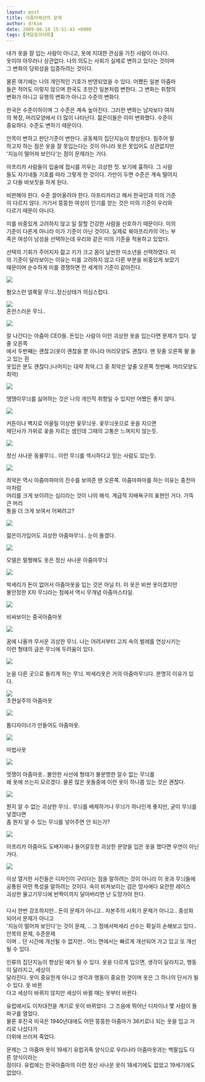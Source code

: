 ```yaml
---
layout: post
title: 아줌마패션의 문제
author: drkim
date: 2009-06-10 15:51:43 +0900
tags: [깨달음의대화]
---
```

내가 옷을 잘 입는 사람이 아니고, 옷에 지대한 관심을 가진 사람이 아니다.  
옷이야 아무러나 상관없다. 나의 의도는 사회가 실제로 변하고 있다는 것이며   
그 변화의 당위성을 입증하려는 것이다. 

물론 여기에는 나의 개인적인 기호가 반영되었을 수 있다. 어쨌든 일본 아줌마  
들은 적어도 이렇지 않으며 한국도 조만간 일본처럼 변한다. 그 변화는 취향의   
변화가 아니고 유행의 변화가 아니고 수준의 변화다.

한국은 수준이하이며 그 수준은 계속 높아진다. 그러한 변화는 남자보다 여자  
의 복장, 머리모양에서 더 많이 나타난다. 젊은이들은 이미 변화했다. 수준이  
중요하다. 수준도 변하기 때문이다.

안목이 변하고 판단기준이 변한다. 공동체의 집단지능이 향상된다. 힘주어 말  
하고자 하는 점은 옷을 잘 못입는다는 것이 아니라 옷은 못입어도 상관없지만  
'지능이 떨어져 보인다'는 점이 문제라는 거다. 

아프리카 사람들이 입술에 접시를 끼우는 괴상한 짓. 보기에 흉하다. 그 사람  
들도 자기네들 기호를 따라 그렇게 한 것이다. 가만이 두면 수준은 계속 떨어지  
고 다들 바보짓을 하게 된다. 

비판해야 한다. 수준 끌어올려야 한다. 아프리카라고 해서 한국인과 미의 기준  
이 다르지 않다. 거기서 뚱뚱한 여성이 인기를 얻는 것은 미의 기준이 우리와   
다르기 때문이 아니다. 

미를 비중있게 고려하지 않고 일 잘할 건강한 사람을 선호하기 때문이다. 미의  
기준이 다른게 아니라 미가 기준이 아닌 것이다. 실제로 북아프리카의 어느 부  
족은 여성이 남성을 선택하는데 우리와 같은 미의 기준을 적용하고 있었다. 

선택의 기회가 주어지자 젊고 키가 크고 몸이 날씬한 미소년을 선택하였다. 미  
의 기준이 달라보이는 이유는 미를 고려하지 않고 다른 부분을 비중있게 보았기  
때문이며 순수하게 미를 경쟁하면 전 세계의 기준이 같아진다.  
  
![](/files/attach/images/198/846/033/2.JPG)  
  
혐오스런 얼룩말 무늬..정신상태가 의심스럽다.  
  
![](/files/attach/images/198/846/033/2sd.JPG)  
혼란스러운 무늬..  
  
![](/files/attach/images/198/846/033/21.JPG)  
  
잘 나간다는 아줌마 CEO들. 돈있는 사람이 이런 괴상한 옷을 입는다면 문제가 있다. 앞줄 오른쪽  
에서 두번째는 괜찮고(옷이 괜찮을 뿐 아니라 머리모양도 괜찮다. 맨 뒷줄 오른쪽 팔 들고 있는 흰  
옷입은 분도 괜찮다.)나머지는 대략 최악.(그 중 최악은 앞줄 오른쪽 첫번째. 머리모양도 최악)  
  
![](/files/attach/images/198/846/033/23w.JPG)  
  
땡땡이무늬를 싫어하는 것은 나의 개인적 취향일 수 있지만 어쨌든 좋지 않다.  
  
![](/files/attach/images/198/846/033/23wa.JPG)  
  
커튼이나 벽지로 어울릴 이상한 꽃무늬옷. 꽃무늬옷으로 옷을 지으면  
재단사가 가위로 꽃을 자르는 셈인데 그때의 고통은 느껴지지 않는듯.  
  
![](/files/attach/images/198/846/033/200612251915591110_1.jpg)  
  
정신 사나운 동물무늬.. 이런 무늬를 섹시하다고 믿는 사람도 있는듯.  
  
![](/files/attach/images/198/846/033/1235370914302_1.jpg)  
  
최악은 역시 아줌마파마의 진수를 보여준 맨 오른쪽. 아줌마파마를 하는 이유는 중전마마처럼  
머리를 크게 보이려는 심리라는 것이 나의 해석. 계급적 지배욕구의 표현인 거다. 가뜩 큰 머리  
통을 더 크게 보여서 어쩌려고?  
  
![](/files/attach/images/198/846/033/a0114604_49a78e0e8b04b.jpg)  
  
젊은이가입어도 괴상한 아줌마무늬.. 눈이 돌겠다.  
  
![](/files/attach/images/198/846/033/D1291-16.jpg)  
  
모델은 멀쩡해도 옷은 정신 사나운 아줌마무늬  
  
![](/files/attach/images/198/846/033/NISI20090607_0001165651_web.jpg)  
  
박세리가 돈이 없어서 아줌마옷을 입는 것은 아닐 터. 이 옷은 비싼 옷이겠지만  
불안정한 X자 무늬라는 점에서 역시 무개념 아줌마스타일.  
  
![](/files/attach/images/198/846/033/NISI20090608_0001169600_web.jpg)  
  
비싸보이는 중국아줌마옷  
  
![](/files/attach/images/198/846/033/PYH2009030510280034000_P2.jpg)  
  
꿈에 나올까 무서운 괴상한 무늬. 나는 어려서부터 고치 속의 벌레를 연상시키는   
이런 형태의 굽은 무늬에 두려움이 있다.  
  
![](/files/attach/images/198/846/033/kp1_071019033200.jpg)  
  
눈을 다른 곳으로 돌리게 하는 무늬. 박세리옷은 거의 아줌마무늬다. 분명히 이유가 있다.  
  
![](/files/attach/images/198/846/033/sw2.JPG)  
초현실주의 아줌마옷  
  
![](/files/attach/images/198/846/033/wed.JPG)  
  
톱디자이너가 만들어도 아줌마옷.  
  
![](/files/attach/images/198/846/033/dv3.jpg)  
  
마법사옷  
  
![](/files/attach/images/198/846/033/dyoo60.jpg)  
  
멋쟁이 아줌마옷.. 불안한 사선에 형태가 불분명한 알수 없는 무늬를   
왜 옷에 쓰는지 모르겠다. 물론 많은 옷들중에 이런 옷이 하나쯤 있는 것은 괜찮다.  
  
![](/files/attach/images/198/846/033/ed.JPG)  
  
뭔지 알 수 없는 괴상한 무늬.. 무늬를 배제하거나 무늬가 하나인게 좋지만, 굳이 무늬를 넣겠다면  
좀 뭔지 알 수 있는 무늬를 넣어주면 안 되는가?  
  
![](/files/attach/images/198/846/033/eds.jpg)  
  
아프리카 아줌마도 도배지에나 들어갈듯한 괴상한 문양을 입은 옷을 했다면 우연이 아닌 거다.  
  
![](/files/attach/images/198/846/033/ws.JPG)  
  
  
이상 열거한 사진들은 디자인이 구리다는 점을 말하려는 것이 아니라 이 옷과 무늬들에  
공통된 어떤 특성을 말하려는 것이다. 속이 비쳐보이는 검은 망사에다 요란한 레이스   
괴상한 물고기무늬에 반짝이까지 달아버리면 난 도망가야 한다.  
  
###  
  
다시 한번 강조하지만.. 돈이 문제가 아니고.. 자본주의 사회가 문제가 아니고.. 중성화 되어서 문제가 아니고  
'지능이 떨어져 보인다'는 것이 문제, .. 그 점에서박세리 선수는 확실히 손해보고 있다.. 안목의 문제, 수준문제  
이며 .. 단 시간에 개선될 수 없지만.. 어느 면에서는 빠르게 개선되어 가고 있고 또 개선될 수 있다.  
  
인류의 집단지능이 향상된 예가 될 수 있다. 옷을 다르게 입으면, 생각이 달라지고, 행동이 달라지고, 세상이   
달라진다. 옷이 중요한게 아니고 생각과 행동이 중요한 것이며 옷은 그 하나의 단서가 될 수 있다. 옷 바뀐  
다고 세상이 바뀌지 않지만 세상이 바뀔 때는 옷부터 바뀐다.   
  
유럽에서도 이차대전을 계기로 옷이 바뀌었다. 그 즈음에 뛰어난 디자이너 몇 사람이 돌파구를 열었다.  
물론 후진국 미국은 1940년대에도 어떤 뚱뚱한 아줌마가 36키로나 되는 옷을 입고 거리로 나섰다가  
더위에 쓰러져 죽었다.   
  
문제는 그 아줌마 옷이 19세기 유럽귀족 양식으로 우리나라 아줌마옷과는 백팔십도 다른 양식이라는   
점이다. 유럽에는 한국아줌마의 이런 정신 사나운 옷이 18세기에도 없었고 19세기에도 없었다.